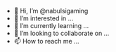- 👋 Hi, I’m @nabulsigaming
- 👀 I’m interested in ...
- 🌱 I’m currently learning ...
- 💞️ I’m looking to collaborate on ...
- 📫 How to reach me ...

<!---
nabulsigaming/nabulsigaming is a ✨ special ✨ repository because its `README.md` (this file) appears on your GitHub profile.
You can click the Preview link to take a look at your changes.
--->
